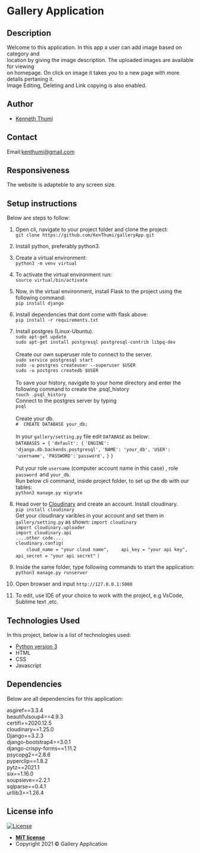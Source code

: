 # Gallery Application
## Description
Welcome to this application. In this app a user can add image based on category and <br>
location by giving the image description. The uploaded images are available for viewing <br>
on homepage. On click on image it takes you to a new page with more details pertaning it.<br>
Image Editing, Deleting and Link copying is also enabled.


## Author
- [Kenneth Thumi](https://github.com/KenThumi)

## Contact
Email:kenthumi@gmail.com

## Responsiveness
The website is adapteble to any screen size.

## Setup instructions
Below are steps to follow:
1. Open cli, navigate to your project folder and clone the project: <br/>
         `git clone https://github.com/KenThumi/galleryApp.git`
2. Install python, preferably python3.
3. Create a virtual environment: <br/>
         `python3 -m venv virtual`
4. To activate the virtual environment run:<br/>
         `source virtual/bin/activate`
5. Now, in the virtual environment, install Flask to the project using the following command:<br/>
         `pip install django`
6. Install dependencies that dont come with flask above:<br/>
         `pip install -r requirements.txt` 
7. Install postgres (Linux-Ubuntu).  
        `sudo apt-get update` <br/>
        `sudo apt-get install postgresql postgresql-contrib libpq-dev` <br>  
 Create our own superuser role to connect to the server. <br>
        `sudo service postgresql start` <br>
        `sudo -u postgres createuser --superuser $USER` <br>
        `sudo -u postgres createdb $USER` <br>  
 To save your history, navigate to your home directory and enter the following command to create the .psql_history  <br>
        `touch .psql_history`  <br>
 Connect to the postgres server by typing <br>
        `psql` <br>  
 Create your db. <br>
        `#  CREATE DATABASE your_db;` <br>  
 In your `gallery/setting.py` file edit `DATABASE` as below:<br>
            `DATABASES = {`
                        `'default': {`
                            `'ENGINE': 'django.db.backends.postgresql',`
                            `'NAME': 'your_db',`
                            `'USER': 'username',`
                            `'PASSWORD':'password',`
                        `}`
                    `}`
        <br>  
 Put your role `username` (computer account name in this case) , role `password `and `your_db`.  
 Run below cli command, inside project folder, to set up the db with our tables: <br/>
            `python3 manage.py migrate`  
8. Head over to [Cloudinary](https://cloudinary.com/) and create an account. Install cloudinary. <br>
                `pip install cloudinary`  
   Get your cloudinary varibles in your account and set them in `gallery/setting.py` as shown:
                            `import cloudinary`  
                            `import cloudinary.uploader`  
                            `import cloudinary.api`  
                            `....other code....`  
                            `cloudinary.config(`   
                            `    cloud_name = "your cloud name",` 
                            `    api_key = "your api key",` 
                            `    api_secret = "your api secret"`
                            `)`

9. Inside the same folder,  type following commands to start the application:<br/>
            `python3 manage.py runserver`
10. Open browser and input `http://127.0.0.1:5000`
11. To edit, use IDE of your choice to work with the project, e.g VsCode, Sublime text ,etc.

## Technologies Used
In this project, below is a list of technologies used:
- [Python version 3](https://www.python.org/)
- HTML
- CSS
- Javascript

## Dependencies
Below are all dependencies for this application: <br>

asgiref==3.3.4  
beautifulsoup4==4.9.3  
certifi==2020.12.5  
cloudinary==1.25.0  
Django==3.2.3  
django-bootstrap4==3.0.1  
django-crispy-forms==1.11.2  
psycopg2==2.8.6  
pyperclip==1.8.2  
pytz==2021.1  
six==1.16.0  
soupsieve==2.2.1  
sqlparse==0.4.1  
urllib3==1.26.4  

## License info
[![License](http://img.shields.io/:license-mit-blue.svg?style=flat-square)](http://badges.mit-license.org)

- **[MIT license](http://opensource.org/licenses/mit-license.php)**
- Copyright 2021 © Gallery Application
